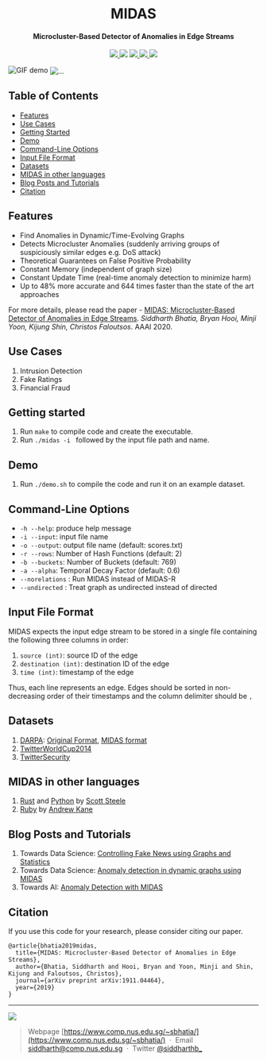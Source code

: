 <h1 align="center">
  MIDAS
</h1>

<h4 align="center">Microcluster-Based Detector of Anomalies in Edge Streams</h4>

<p align="center">
  <a href="https://aaai.org/Conferences/AAAI-20/">
    <img src="http://img.shields.io/badge/AAAI-2020-red.svg">
  </a>
  <a href="https://www.comp.nus.edu.sg/~sbhatia/assets/pdf/midas.pdf"><img src="http://img.shields.io/badge/Paper-pdf-brightgreen.svg"></a>
  <a href="https://www.comp.nus.edu.sg/~sbhatia/assets/pdf/midasslides.pdf">
      <img src="http://img.shields.io/badge/Slides-pdf-ff9e18.svg">
  </a>
  <a href="https://lionbridge.ai/articles/introducing-midas-a-new-baseline-for-anomaly-detection-in-graphs/">
    <img src="http://img.shields.io/badge/Press-article-ff69b4.svg">
  </a>
<!--   <a href="#midas-in-other-languages"> -->
<!--     <img src="https://img.shields.io/badge/contributions-welcome-orange.svg"> -->
<!--   </a> -->
  <a href="https://github.com/bhatiasiddharth/MIDAS/blob/master/LICENSE">
    <img src="https://img.shields.io/badge/License-Apache%202.0-blue.svg">
  </a>
  
</p>


![GIF demo](https://www.comp.nus.edu.sg/~sbhatia/assets/img/midas_gif.gif) 
<img align="center" src="https://www.comp.nus.edu.sg/~sbhatia/assets/img/midasstream.jpg" alt="...">

## Table of Contents


- [Features](#features)
- [Use Cases](#use-cases)
- [Getting Started](#getting-started)
- [Demo](#demo)
- [Command-Line Options](#command-line-options)
- [Input File Format](#input-file-format)
- [Datasets](#datasets)
- [MIDAS in other languages](#midas-in-other-languages)
- [Blog Posts and Tutorials](#blog-posts-and-tutorials)
- [Citation](#citation)

<!-- - [See Also](#see-also) -->


## Features
- Find Anomalies in Dynamic/Time-Evolving Graphs
- Detects Microcluster Anomalies (suddenly arriving groups of suspiciously similar edges e.g. DoS attack)
- Theoretical Guarantees on False Positive Probability
- Constant Memory (independent of graph size)
- Constant Update Time (real-time anomaly detection to minimize harm)
- Up to 48% more accurate and 644 times faster than the state of the art approaches

For more details, please read the paper - [MIDAS: Microcluster-Based Detector of Anomalies in Edge Streams](https://www.comp.nus.edu.sg/~sbhatia/assets/pdf/midas.pdf). *Siddharth Bhatia, Bryan Hooi, Minji Yoon, Kijung Shin, Christos Faloutsos*. AAAI 2020.

## Use Cases
1. Intrusion Detection
2. Fake Ratings
3. Financial Fraud


## Getting started
1. Run `make` to compile code and create the executable.
2. Run `./midas -i ` followed by the input file path and name.


## Demo
1. Run `./demo.sh` to compile the code and run it on an example dataset.


## Command-Line Options
  * `-h --help`: produce help message
  * `-i --input`: input file name
  * `-o --output`: output file name (default: scores.txt)  
  * `-r --rows`: Number of Hash Functions (default: 2)  
  * `-b --buckets`: Number of Buckets (default: 769)
  * `-a --alpha`: Temporal Decay Factor (default: 0.6)  
  * `--norelations` : Run MIDAS instead of MIDAS-R
  * `--undirected` : Treat graph as undirected instead of directed


## Input File Format
MIDAS expects the input edge stream to be stored in a single file containing the following three columns in order:
1. `source (int)`: source ID of the edge
2. `destination (int)`: destination ID of the edge
3. `time (int)`: timestamp of the edge

Thus, each line represents an edge. Edges should be sorted in non-decreasing order of their timestamps and the column delimiter should be `,`


## Datasets
1. [DARPA](https://www.ll.mit.edu/r-d/datasets/1998-darpa-intrusion-detection-evaluation-dataset): [Original Format](https://www.comp.nus.edu.sg/~sbhatia/assets/datasets/darpa_original.csv), [MIDAS format](https://www.comp.nus.edu.sg/~sbhatia/assets/datasets/darpa_midas.csv)
2. [TwitterWorldCup2014](http://odds.cs.stonybrook.edu/twitterworldcup2014-dataset)
3. [TwitterSecurity](http://odds.cs.stonybrook.edu/twittersecurity-dataset)

## MIDAS in other languages
1. [Rust](https://github.com/scooter-dangle/midas_rs) and [Python](https://github.com/scooter-dangle/midas_rs/tree/master/python) by [Scott Steele](https://github.com/scooter-dangle)
2. [Ruby](https://github.com/ankane/midas) by [Andrew Kane](https://github.com/ankane)

## Blog Posts and Tutorials
1. Towards Data Science: [Controlling Fake News using Graphs and Statistics](https://towardsdatascience.com/controlling-fake-news-using-graphs-and-statistics-31ed116a986f)
2. Towards Data Science: [Anomaly detection in dynamic graphs using MIDAS](https://towardsdatascience.com/anomaly-detection-in-dynamic-graphs-using-midas-e4f8d0b1db45)
3. Towards AI: [Anomaly Detection with MIDAS](https://medium.com/towards-artificial-intelligence/anomaly-detection-with-midas-2735a2e6dce8)

## Citation
If you use this code for your research, please consider citing our paper.

```
@article{bhatia2019midas,
  title={MIDAS: Microcluster-Based Detector of Anomalies in Edge Streams},
  author={Bhatia, Siddharth and Hooi, Bryan and Yoon, Minji and Shin, Kijung and Faloutsos, Christos},
  journal={arXiv preprint arXiv:1911.04464},
  year={2019}
}
```


------------------------------------------------------------------------

<a href="https://twitter.com/intent/tweet?text=Wow:&url=https%3A%2F%2Fgithub.com%2Fbhatiasiddharth%2FMIDAS%2F">
    <img src="https://img.shields.io/twitter/url?style=social&url=https%3A%2F%2Fgithub.com%2Fbhatiasiddharth%2FMIDAS%2F">
</a>

> Webpage [https://www.comp.nus.edu.sg/~sbhatia/](https://www.comp.nus.edu.sg/~sbhatia/) &nbsp;&middot;&nbsp;
> Email [siddharth@comp.nus.edu.sg](mailto:siddharth@comp.nus.edu.sg?subject=[GitHub]%20MIDAS) &nbsp;&middot;&nbsp;
> Twitter [@siddharthb_](https://twitter.com/siddharthb_)